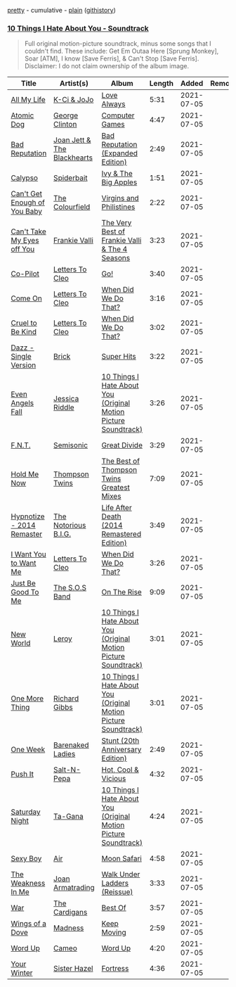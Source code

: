 [pretty](/playlists/pretty/10%20Things%20I%20Hate%20About%20You%20-%20Soundtrack.md) - cumulative - [plain](/playlists/plain/1nEkyAwvRpjWeCTl1Vdn0x) ([githistory](https://github.githistory.xyz/mackorone/spotify-playlist-archive/blob/main/playlists/plain/1nEkyAwvRpjWeCTl1Vdn0x))

### [10 Things I Hate About You - Soundtrack](https://open.spotify.com/playlist/1nEkyAwvRpjWeCTl1Vdn0x)

> Full original motion-picture soundtrack, minus some songs that I couldn&#x27;t find. These include: Get Em Outaa Here [Sprung Monkey], Soar [ATM], I know [Save Ferris], &amp; Can&#x27;t Stop [Save Ferris]. Disclaimer: I do not claim ownership of the album image.

| Title | Artist(s) | Album | Length | Added | Removed |
|---|---|---|---|---|---|
| [All My Life](https://open.spotify.com/track/5GorFaKkP2mLREQvhSblIg) | [K-Ci & JoJo](https://open.spotify.com/artist/05RZIdfz59ZW2FvFuwnmNK) | [Love Always](https://open.spotify.com/album/5cmtcMzuUZq8vxS5T7NVPu) | 5:31 | 2021-07-05 |  |
| [Atomic Dog](https://open.spotify.com/track/4cgodXjv4TfrooNQxvlO4O) | [George Clinton](https://open.spotify.com/artist/2GVBp7QyHckoOg7rYkLvrA) | [Computer Games](https://open.spotify.com/album/36FlhEnhgkDwk371cG8nav) | 4:47 | 2021-07-05 |  |
| [Bad Reputation](https://open.spotify.com/track/7pu8AhGUxHZSCWTkQ2eb5M) | [Joan Jett & The Blackhearts](https://open.spotify.com/artist/1Fmb52lZ6Jv7FMWXXTPO3K) | [Bad Reputation (Expanded Edition)](https://open.spotify.com/album/1gB28ytYFQElaXngAfeYep) | 2:49 | 2021-07-05 |  |
| [Calypso](https://open.spotify.com/track/6qWG7dpOSs5dfgJ7d35am5) | [Spiderbait](https://open.spotify.com/artist/6P7kkhED6EPrfoZuxz20Fo) | [Ivy & The Big Apples](https://open.spotify.com/album/39vgclyyab7l2WMMUTmdmC) | 1:51 | 2021-07-05 |  |
| [Can't Get Enough of You Baby](https://open.spotify.com/track/0oDabL89N3jO4qnGMANjAS) | [The Colourfield](https://open.spotify.com/artist/06Rbwc8jaQ1d5fDPZiasE0) | [Virgins and Philistines](https://open.spotify.com/album/2FYZFnSB9B0DLwFQlRwbNn) | 2:22 | 2021-07-05 |  |
| [Can't Take My Eyes off You](https://open.spotify.com/track/6ft9PAgNOjmZ2kFVP7LGqb) | [Frankie Valli](https://open.spotify.com/artist/3CDKmzJu6uwEGnPLLZffpD) | [The Very Best of Frankie Valli & The 4 Seasons](https://open.spotify.com/album/0NUEQILaBzavnzcMEs4buZ) | 3:23 | 2021-07-05 |  |
| [Co-Pilot](https://open.spotify.com/track/4zu2bhAqHXeMsCkwRvtTqU) | [Letters To Cleo](https://open.spotify.com/artist/7E41j1yL9ZeTWfqe9bUGgw) | [Go!](https://open.spotify.com/album/2gBnv1Jvagi1e0kUIvdqKe) | 3:40 | 2021-07-05 |  |
| [Come On](https://open.spotify.com/track/7duAPy1crkzNVasvvizv56) | [Letters To Cleo](https://open.spotify.com/artist/7E41j1yL9ZeTWfqe9bUGgw) | [When Did We Do That?](https://open.spotify.com/album/1c2pJwy1y3eSP2Nknt0rp8) | 3:16 | 2021-07-05 |  |
| [Cruel to Be Kind](https://open.spotify.com/track/7xwQQFE2sujoxValiZrkm4) | [Letters To Cleo](https://open.spotify.com/artist/7E41j1yL9ZeTWfqe9bUGgw) | [When Did We Do That?](https://open.spotify.com/album/1c2pJwy1y3eSP2Nknt0rp8) | 3:02 | 2021-07-05 |  |
| [Dazz - Single Version](https://open.spotify.com/track/5gQCUf4lfy6GpuhdPzxQ6B) | [Brick](https://open.spotify.com/artist/4Uv0Jg45Oq7vBXXwQNhXyf) | [Super Hits](https://open.spotify.com/album/0NQ5vEtFfn6MDbFtNk3gUQ) | 3:22 | 2021-07-05 |  |
| [Even Angels Fall](https://open.spotify.com/track/61C9qUR3WmAVKG3UNwUjWZ) | [Jessica Riddle](https://open.spotify.com/artist/63THXQg0mjTyp2gsMMfWyl) | [10 Things I Hate About You (Original Motion Picture Soundtrack)](https://open.spotify.com/album/3EnOwzB0GDpmVlEzJhOmNR) | 3:26 | 2021-07-05 |  |
| [F.N.T.](https://open.spotify.com/track/7MnW39mkRfm6ygw9gKxDp9) | [Semisonic](https://open.spotify.com/artist/1TqQi97nqeiuOJrIFv5Sw0) | [Great Divide](https://open.spotify.com/album/4mUfPTQtun5UEyixtUjtFp) | 3:29 | 2021-07-05 |  |
| [Hold Me Now](https://open.spotify.com/track/3xkoUGbf11dLvsfIdgfmIp) | [Thompson Twins](https://open.spotify.com/artist/5jVeqi3PNaTOajfvBa4uFn) | [The Best of Thompson Twins Greatest Mixes](https://open.spotify.com/album/518KEiiREhbb0ks7rA6ACM) | 7:09 | 2021-07-05 |  |
| [Hypnotize - 2014 Remaster](https://open.spotify.com/track/7KwZNVEaqikRSBSpyhXK2j) | [The Notorious B.I.G.](https://open.spotify.com/artist/5me0Irg2ANcsgc93uaYrpb) | [Life After Death (2014 Remastered Edition)](https://open.spotify.com/album/7dRdaGSxgcBdJnrOviQRuB) | 3:49 | 2021-07-05 |  |
| [I Want You to Want Me](https://open.spotify.com/track/3DcPLPvsZPcFcYfMPMfh4e) | [Letters To Cleo](https://open.spotify.com/artist/7E41j1yL9ZeTWfqe9bUGgw) | [When Did We Do That?](https://open.spotify.com/album/1c2pJwy1y3eSP2Nknt0rp8) | 3:26 | 2021-07-05 |  |
| [Just Be Good To Me](https://open.spotify.com/track/1482bMc9Tn0uQxsJqV7eSP) | [The S.O.S Band](https://open.spotify.com/artist/6pXCjxMOBcWtvULYkFPVW6) | [On The Rise](https://open.spotify.com/album/6Q06918qdBmGSuMlfnERUb) | 9:09 | 2021-07-05 |  |
| [New World](https://open.spotify.com/track/1jjSPzuA80MX2o5aHU8neF) | [Leroy](https://open.spotify.com/artist/5vkZtKhcby3JzDaSkTQnCt) | [10 Things I Hate About You (Original Motion Picture Soundtrack)](https://open.spotify.com/album/3EnOwzB0GDpmVlEzJhOmNR) | 3:01 | 2021-07-05 |  |
| [One More Thing](https://open.spotify.com/track/6w6lyMEvCc1G0XYml1W8er) | [Richard Gibbs](https://open.spotify.com/artist/691HlxNGAkhqNVLE4yfloT) | [10 Things I Hate About You (Original Motion Picture Soundtrack)](https://open.spotify.com/album/3EnOwzB0GDpmVlEzJhOmNR) | 3:01 | 2021-07-05 |  |
| [One Week](https://open.spotify.com/track/29hBRadFZf9QTGRHZmxm65) | [Barenaked Ladies](https://open.spotify.com/artist/0dEvJpkqhrcn64d3oI8v79) | [Stunt (20th Anniversary Edition)](https://open.spotify.com/album/0DuFDnZcj7B4R0Jik1aDmY) | 2:49 | 2021-07-05 |  |
| [Push It](https://open.spotify.com/track/0TT7wJiEYD5GAeJfSR1ETX) | [Salt-N-Pepa](https://open.spotify.com/artist/7wqtxqI3eo7Gn1P7SpP6cQ) | [Hot, Cool & Vicious](https://open.spotify.com/album/1zSDLZLSN9nEJwmkrahZkl) | 4:32 | 2021-07-05 |  |
| [Saturday Night](https://open.spotify.com/track/2a4FxNU3nlIw0gUc1aHMsR) | [Ta-Gana](https://open.spotify.com/artist/5yoaqONtZjNNYKsppIlcvn) | [10 Things I Hate About You (Original Motion Picture Soundtrack)](https://open.spotify.com/album/3EnOwzB0GDpmVlEzJhOmNR) | 4:24 | 2021-07-05 |  |
| [Sexy Boy](https://open.spotify.com/track/6INLpBxo9F5QMer04VXEnd) | [Air](https://open.spotify.com/artist/1P6U1dCeHxPui5pIrGmndZ) | [Moon Safari](https://open.spotify.com/album/5dmYtZVJ1bG9RyrZBRrkOA) | 4:58 | 2021-07-05 |  |
| [The Weakness In Me](https://open.spotify.com/track/6oQFgTIK0EUnR7tzimN4Xn) | [Joan Armatrading](https://open.spotify.com/artist/1bdAJUX6JPsnYHbTl5jbk6) | [Walk Under Ladders (Reissue)](https://open.spotify.com/album/1DC3bRduAQzGnktyGiEjiQ) | 3:33 | 2021-07-05 |  |
| [War](https://open.spotify.com/track/1dwfuTpmTJEqV5kCNiHi1i) | [The Cardigans](https://open.spotify.com/artist/1tqZaCwM57UFKjWoYwMLrw) | [Best Of](https://open.spotify.com/album/6vU4QjvfTO53WTZLaVMLbQ) | 3:57 | 2021-07-05 |  |
| [Wings of a Dove](https://open.spotify.com/track/7fRoYtjGpPJulKPf4BbvJz) | [Madness](https://open.spotify.com/artist/4AYkFtEBnNnGuoo8HaHErd) | [Keep Moving](https://open.spotify.com/album/0L5woEQRUK8gaGwOqn3V55) | 2:59 | 2021-07-05 |  |
| [Word Up](https://open.spotify.com/track/7LoGfKBAaOl0nxhodJ1240) | [Cameo](https://open.spotify.com/artist/545idYhdloaSlLGBY8E9u2) | [Word Up](https://open.spotify.com/album/1W8kHQQC7DXg1inR7ZWqhA) | 4:20 | 2021-07-05 |  |
| [Your Winter](https://open.spotify.com/track/4EDEJX1niW95xERzQgmgSG) | [Sister Hazel](https://open.spotify.com/artist/7m60UAnbgFFNuJbmS6OxTk) | [Fortress](https://open.spotify.com/album/2rs38VRvWva3U2xmGSESRy) | 4:36 | 2021-07-05 |  |